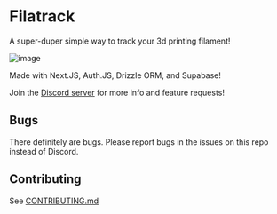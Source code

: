 # Filatrack

A super-duper simple way to track your 3d printing filament!

![image](https://github.com/user-attachments/assets/9585021d-036d-4b24-a892-04d8f92e67b9)

Made with Next.JS, Auth.JS, Drizzle ORM, and Supabase!

Join the [Discord server](https://discord.gg/8DKjWsGCPq) for more info and feature requests!

## Bugs

There definitely are bugs. Please report bugs in the issues on this repo instead of Discord.

## Contributing

See [CONTRIBUTING.md](CONTRIBUTING.md)